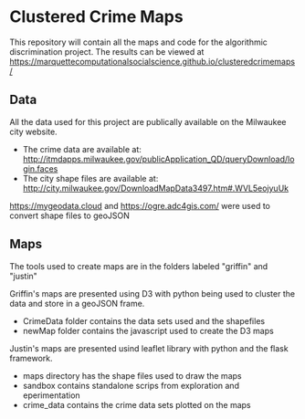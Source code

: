 # Clustered Crime Maps
This repository will contain all the maps and code for the algorithmic discrimination project. 
The results can be viewed at https://marquettecomputationalsocialscience.github.io/clusteredcrimemaps/

## Data  
All the data used for this project are publically available on the Milwaukee city website.
* The crime data are available at: http://itmdapps.milwaukee.gov/publicApplication_QD/queryDownload/login.faces
* The city shape files are available at: http://city.milwaukee.gov/DownloadMapData3497.htm#.WVL5eojyuUk

https://mygeodata.cloud and https://ogre.adc4gis.com/ were used to convert shape files to geoJSON


## Maps
The tools used to create maps are in the folders labeled "griffin" and "justin"

Griffin's maps are presented using D3 with python being used to cluster the data and store in a geoJSON frame.
* CrimeData folder contains the data sets used and the shapefiles
* newMap folder contains the javascript used to create the D3 maps

Justin's maps are presented usind leaflet library with python and the flask framework.
* maps directory has the shape files used to draw the maps
* sandbox contains standalone scrips from exploration and eperimentation
* crime_data contains the crime data sets plotted on the maps

